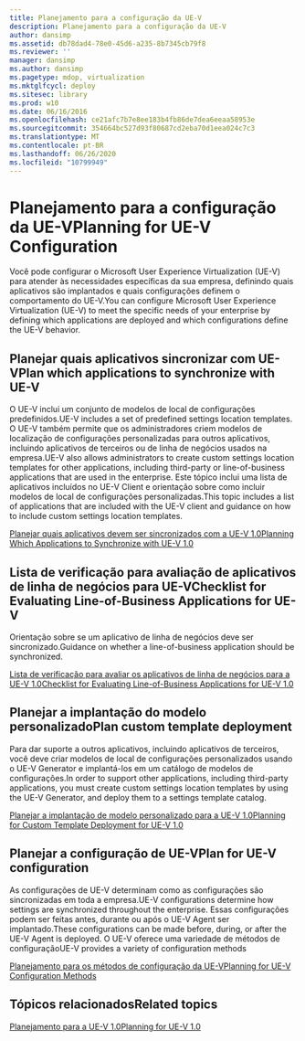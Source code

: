 ```yaml
---
title: Planejamento para a configuração da UE-V
description: Planejamento para a configuração da UE-V
author: dansimp
ms.assetid: db78dad4-78e0-45d6-a235-8b7345cb79f8
ms.reviewer: ''
manager: dansimp
ms.author: dansimp
ms.pagetype: mdop, virtualization
ms.mktglfcycl: deploy
ms.sitesec: library
ms.prod: w10
ms.date: 06/16/2016
ms.openlocfilehash: ce21afc7b7e8ee183b4fb86de7dea6eeaa58953e
ms.sourcegitcommit: 354664bc527d93f80687cd2eba70d1eea024c7c3
ms.translationtype: MT
ms.contentlocale: pt-BR
ms.lasthandoff: 06/26/2020
ms.locfileid: "10799949"
---
```

# <span data-ttu-id="ef53f-103">Planejamento para a configuração da UE-V</span><span class="sxs-lookup"><span data-stu-id="ef53f-103">Planning for UE-V Configuration</span></span>


<span data-ttu-id="ef53f-104">Você pode configurar o Microsoft User Experience Virtualization (UE-V) para atender às necessidades específicas da sua empresa, definindo quais aplicativos são implantados e quais configurações definem o comportamento do UE-V.</span><span class="sxs-lookup"><span data-stu-id="ef53f-104">You can configure Microsoft User Experience Virtualization (UE-V) to meet the specific needs of your enterprise by defining which applications are deployed and which configurations define the UE-V behavior.</span></span>

## <span data-ttu-id="ef53f-105">Planejar quais aplicativos sincronizar com UE-V</span><span class="sxs-lookup"><span data-stu-id="ef53f-105">Plan which applications to synchronize with UE-V</span></span>


<span data-ttu-id="ef53f-106">O UE-V inclui um conjunto de modelos de local de configurações predefinidos.</span><span class="sxs-lookup"><span data-stu-id="ef53f-106">UE-V includes a set of predefined settings location templates.</span></span> <span data-ttu-id="ef53f-107">O UE-V também permite que os administradores criem modelos de localização de configurações personalizadas para outros aplicativos, incluindo aplicativos de terceiros ou de linha de negócios usados na empresa.</span><span class="sxs-lookup"><span data-stu-id="ef53f-107">UE-V also allows administrators to create custom settings location templates for other applications, including third-party or line-of-business applications that are used in the enterprise.</span></span> <span data-ttu-id="ef53f-108">Este tópico inclui uma lista de aplicativos incluídos no UE-V Client e orientação sobre como incluir modelos de local de configurações personalizadas.</span><span class="sxs-lookup"><span data-stu-id="ef53f-108">This topic includes a list of applications that are included with the UE-V client and guidance on how to include custom settings location templates.</span></span>

[<span data-ttu-id="ef53f-109">Planejar quais aplicativos devem ser sincronizados com a UE-V 1.0</span><span class="sxs-lookup"><span data-stu-id="ef53f-109">Planning Which Applications to Synchronize with UE-V 1.0</span></span>](planning-which-applications-to-synchronize-with-ue-v-10.md)

## <span data-ttu-id="ef53f-110">Lista de verificação para avaliação de aplicativos de linha de negócios para UE-V</span><span class="sxs-lookup"><span data-stu-id="ef53f-110">Checklist for Evaluating Line-of-Business Applications for UE-V</span></span>


<span data-ttu-id="ef53f-111">Orientação sobre se um aplicativo de linha de negócios deve ser sincronizado.</span><span class="sxs-lookup"><span data-stu-id="ef53f-111">Guidance on whether a line-of-business application should be synchronized.</span></span>

[<span data-ttu-id="ef53f-112">Lista de verificação para avaliar os aplicativos de linha de negócios para a UE-V 1.0</span><span class="sxs-lookup"><span data-stu-id="ef53f-112">Checklist for Evaluating Line-of-Business Applications for UE-V 1.0</span></span>](checklist-for-evaluating-line-of-business-applications-for-ue-v-10.md)

## <span data-ttu-id="ef53f-113">Planejar a implantação do modelo personalizado</span><span class="sxs-lookup"><span data-stu-id="ef53f-113">Plan custom template deployment</span></span>


<span data-ttu-id="ef53f-114">Para dar suporte a outros aplicativos, incluindo aplicativos de terceiros, você deve criar modelos de local de configurações personalizados usando o UE-V Generator e implantá-los em um catálogo de modelos de configurações.</span><span class="sxs-lookup"><span data-stu-id="ef53f-114">In order to support other applications, including third-party applications, you must create custom settings location templates by using the UE-V Generator, and deploy them to a settings template catalog.</span></span>

[<span data-ttu-id="ef53f-115">Planejar a implantação de modelo personalizado para a UE-V 1.0</span><span class="sxs-lookup"><span data-stu-id="ef53f-115">Planning for Custom Template Deployment for UE-V 1.0</span></span>](planning-for-custom-template-deployment-for-ue-v-10.md)

## <span data-ttu-id="ef53f-116">Planejar a configuração de UE-V</span><span class="sxs-lookup"><span data-stu-id="ef53f-116">Plan for UE-V configuration</span></span>


<span data-ttu-id="ef53f-117">As configurações de UE-V determinam como as configurações são sincronizadas em toda a empresa.</span><span class="sxs-lookup"><span data-stu-id="ef53f-117">UE-V configurations determine how settings are synchronized throughout the enterprise.</span></span> <span data-ttu-id="ef53f-118">Essas configurações podem ser feitas antes, durante ou após o UE-V Agent ser implantado.</span><span class="sxs-lookup"><span data-stu-id="ef53f-118">These configurations can be made before, during, or after the UE-V Agent is deployed.</span></span> <span data-ttu-id="ef53f-119">O UE-V oferece uma variedade de métodos de configuração</span><span class="sxs-lookup"><span data-stu-id="ef53f-119">UE-V provides a variety of configuration methods</span></span>

[<span data-ttu-id="ef53f-120">Planejamento para os métodos de configuração da UE-V</span><span class="sxs-lookup"><span data-stu-id="ef53f-120">Planning for UE-V Configuration Methods</span></span>](planning-for-ue-v-configuration-methods.md)

## <span data-ttu-id="ef53f-121">Tópicos relacionados</span><span class="sxs-lookup"><span data-stu-id="ef53f-121">Related topics</span></span>


[<span data-ttu-id="ef53f-122">Planejamento para a UE-V 1.0</span><span class="sxs-lookup"><span data-stu-id="ef53f-122">Planning for UE-V 1.0</span></span>](planning-for-ue-v-10.md)

 

 





